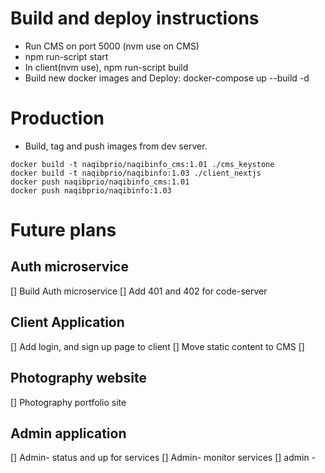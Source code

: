 # Build and deploy instructions

- Run CMS on port 5000 (nvm use on CMS)
- npm run-script start
- In client(nvm use), npm run-script build
- Build new docker images and Deploy: docker-compose up --build -d

# Production 
- Build, tag and push images from dev server. 
```
docker build -t naqibprio/naqibinfo_cms:1.01 ./cms_keystone
docker build -t naqibprio/naqibinfo:1.03 ./client_nextjs
docker push naqibprio/naqibinfo_cms:1.01
docker push naqibprio/naqibinfo:1.03
```

# Future plans

## Auth microservice
[] Build Auth microservice
[] Add 401 and 402 for code-server 


## Client Application
[] Add login, and sign up page to client
[] Move static content to CMS
[] 

## Photography website
[] Photography portfolio site

## Admin application
[] Admin- status and up for services
[] Admin- monitor services
[] admin - 
